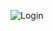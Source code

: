 
![Login](https://github.com/anlyldz/defaultapp/assets/101934800/991834e4-8b3d-43f5-bf61-239312705707)
